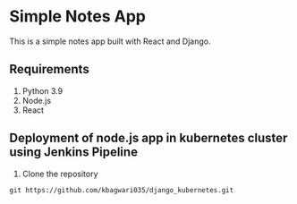 # Simple Notes App
This is a simple notes app built with React and Django.

## Requirements
1. Python 3.9
2. Node.js
3. React

## Deployment of node.js app in kubernetes cluster using Jenkins Pipeline
1. Clone the repository
```
git https://github.com/kbagwari035/django_kubernetes.git
